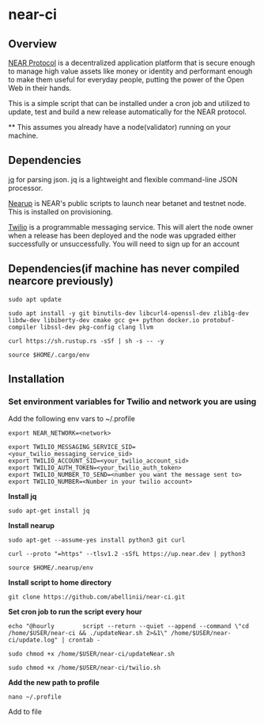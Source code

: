 # near-ci

## Overview

[NEAR Protocol](https://near.org/) is a decentralized application platform that is secure enough to manage high value assets like money or identity and performant enough to make them useful for everyday people, putting the power of the Open Web in their hands.

This is a simple script that can be installed under a cron job and utilized to update, test and build a new release automatically for the NEAR protocol. 

** This assumes you already have a node(validator) running on your machine. 


## Dependencies

[jq](https://stedolan.github.io/jq/) for parsing json. jq is a lightweight and flexible command-line JSON processor.

[Nearup](https://github.com/near/nearup) is NEAR's public scripts to launch near betanet and testnet node. This is installed on provisioning.

[Twilio](https://www.twilio.com/) is a programmable messaging service. This will alert the node owner when a release has been deployed and the node was upgraded either successfully or unsuccessfully. You will need to sign up for an account

## Dependencies(if machine has never compiled nearcore previously)

```sudo apt update```

```sudo apt install -y git binutils-dev libcurl4-openssl-dev zlib1g-dev libdw-dev libiberty-dev cmake gcc g++ python docker.io protobuf-compiler libssl-dev pkg-config clang llvm```

```curl https://sh.rustup.rs -sSf | sh -s -- -y```

```source $HOME/.cargo/env```



## Installation

### Set environment variables for Twilio and network you are using

Add the following env vars to ~/.profile

```export NEAR_NETWORK=<network>```
```
export TWILIO_MESSAGING_SERVICE_SID=<your_twilio_messaging_service_sid>
export TWILIO_ACCOUNT_SID=<your_twilio_account_sid>
export TWILIO_AUTH_TOKEN=<your_twilio_auth_token>
export TWILIO_NUMBER_TO_SEND=<number you want the message sent to> 
export TWILIO_NUMBER=<Number in your twilio account>
```
**Install jq**

```sudo apt-get install jq```

**Install nearup**

```sudo apt-get --assume-yes install python3 git curl```

```curl --proto "=https" --tlsv1.2 -sSfL https://up.near.dev | python3```

```source $HOME/.nearup/env```


**Install script to home directory**

```git clone https://github.com/abellinii/near-ci.git```

**Set cron job to run the script every hour**

```echo "@hourly        script --return --quiet --append --command \"cd /home/$USER/near-ci && ./updateNear.sh 2>&1\" /home/$USER/near-ci/update.log" | crontab -```

```sudo chmod +x /home/$USER/near-ci/updateNear.sh```

```sudo chmod +x /home/$USER/near-ci/twilio.sh```

**Add the new path to profile**

```nano ~/.profile```

Add to file

```




